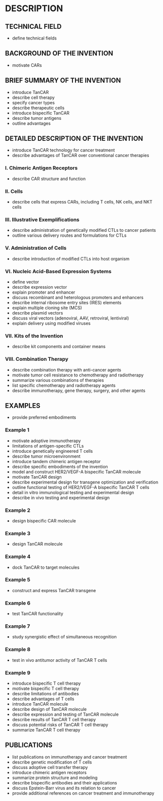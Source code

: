 # DESCRIPTION

## TECHNICAL FIELD

- define technical fields

## BACKGROUND OF THE INVENTION

- motivate CARs

## BRIEF SUMMARY OF THE INVENTION

- introduce TanCAR
- describe cell therapy
- specify cancer types
- describe therapeutic cells
- introduce bispecific TanCAR
- describe tumor antigens
- outline advantages

## DETAILED DESCRIPTION OF THE INVENTION

- introduce TanCAR technology for cancer treatment
- describe advantages of TanCAR over conventional cancer therapies

### I. Chimeric Antigen Receptors

- describe CAR structure and function

### II. Cells

- describe cells that express CARs, including T cells, NK cells, and NKT cells

### III. Illustrative Exemplifications

- describe administration of genetically modified CTLs to cancer patients
- outline various delivery routes and formulations for CTLs

### V. Administration of Cells

- describe introduction of modified CTLs into host organism

### VI. Nucleic Acid-Based Expression Systems

- define vector
- describe expression vector
- explain promoter and enhancer
- discuss recombinant and heterologous promoters and enhancers
- describe internal ribosome entry sites (IRES) elements
- explain multiple cloning site (MCS)
- describe plasmid vectors
- discuss viral vectors (adenoviral, AAV, retroviral, lentiviral)
- explain delivery using modified viruses

### VII. Kits of the Invention

- describe kit components and container means

### VIII. Combination Therapy

- describe combination therapy with anti-cancer agents
- motivate tumor cell resistance to chemotherapy and radiotherapy
- summarize various combinations of therapies
- list specific chemotherapy and radiotherapy agents
- describe immunotherapy, gene therapy, surgery, and other agents

## EXAMPLES

- provide preferred embodiments

### Example 1

- motivate adoptive immunotherapy
- limitations of antigen-specific CTLs
- introduce genetically engineered T cells
- describe tumor microenvironment
- introduce tandem chimeric antigen receptor
- describe specific embodiments of the invention
- model and construct HER2/VEGF-A bispecific TanCAR molecule
- motivate TanCAR design
- describe experimental design for transgene optimization and verification
- outline functional testing of HER2/VEGF-A bispecific TanCAR T cells
- detail in vitro immunological testing and experimental design
- describe in vivo testing and experimental design

### Example 2

- design bispecific CAR molecule

### Example 3

- design TanCAR molecule

### Example 4

- dock TanCAR to target molecules

### Example 5

- construct and express TanCAR transgene

### Example 6

- test TanCAR functionality

### Example 7

- study synergistic effect of simultaneous recognition

### Example 8

- test in vivo antitumor activity of TanCAR T cells

### Example 9

- introduce bispecific T cell therapy
- motivate bispecific T cell therapy
- describe limitations of antibodies
- describe advantages of T cells
- introduce TanCAR molecule
- describe design of TanCAR molecule
- describe expression and testing of TanCAR molecule
- describe results of TanCAR T cell therapy
- discuss potential risks of TanCAR T cell therapy
- summarize TanCAR T cell therapy

## PUBLICATIONS

- list publications on immunotherapy and cancer treatment
- describe genetic modification of T cells
- discuss adoptive cell transfer therapy
- introduce chimeric antigen receptors
- summarize protein structure and modeling
- describe bispecific antibodies and their applications
- discuss Epstein-Barr virus and its relation to cancer
- provide additional references on cancer treatment and immunotherapy

